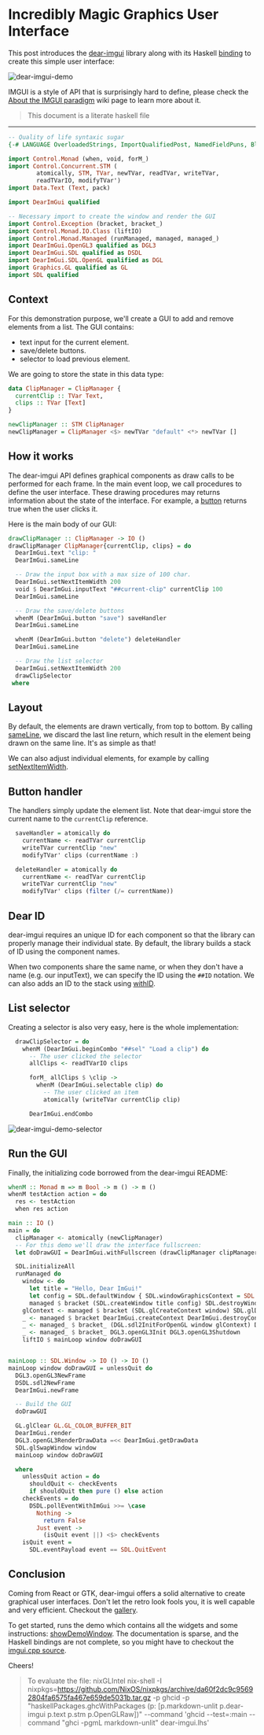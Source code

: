 # Incredibly Magic Graphics User Interface

This post introduces the [dear-imgui](https://github.com/ocornut/imgui#readme) library along with its
Haskell [binding](https://hackage.haskell.org/package/dear-imgui) to create this simple user interface:

![dear-imgui-demo](./static/dear-imgui-demo.png)

IMGUI is a style of API that is surprisingly hard to define, please check the [About the IMGUI paradigm](https://github.com/ocornut/imgui/wiki/About-the-IMGUI-paradigm) wiki page to learn more about it.

> This document is a literate haskell file

---

```haskell
-- Quality of life syntaxic sugar
{-# LANGUAGE OverloadedStrings, ImportQualifiedPost, NamedFieldPuns, BlockArguments, LambdaCase #-}

import Control.Monad (when, void, forM_)
import Control.Concurrent.STM (
        atomically, STM, TVar, newTVar, readTVar, writeTVar,
        readTVarIO, modifyTVar')
import Data.Text (Text, pack)

import DearImGui qualified

-- Necessary import to create the window and render the GUI
import Control.Exception (bracket, bracket_)
import Control.Monad.IO.Class (liftIO)
import Control.Monad.Managed (runManaged, managed, managed_)
import DearImGui.OpenGL3 qualified as DGL3
import DearImGui.SDL qualified as DSDL
import DearImGui.SDL.OpenGL qualified as DGL
import Graphics.GL qualified as GL
import SDL qualified
```

## Context

For this demonstration purpose, we'll create a GUI to add and remove elements from a list. The GUI contains:

- text input for the current element.
- save/delete buttons.
- selector to load previous element.

We are going to store the state in this data type:

```haskell
data ClipManager = ClipManager {
  currentClip :: TVar Text,
  clips :: TVar [Text]
}

newClipManager :: STM ClipManager
newClipManager = ClipManager <$> newTVar "default" <*> newTVar []
```

## How it works

The dear-imgui API defines graphical components as draw calls to be performed for each frame.
In the main event loop, we call procedures to define the user interface.
These drawing procedures may returns information about the state of the interface.
For example, a [button](https://hackage.haskell.org/package/dear-imgui-2.1.1/docs/DearImGui.html#v:button)
returns true when the user clicks it.

Here is the main body of our GUI:

```haskell
drawClipManager :: ClipManager -> IO ()
drawClipManager ClipManager{currentClip, clips} = do
  DearImGui.text "clip: "
  DearImGui.sameLine

  -- Draw the input box with a max size of 100 char.
  DearImGui.setNextItemWidth 200
  void $ DearImGui.inputText "##current-clip" currentClip 100
  DearImGui.sameLine

  -- Draw the save/delete buttons
  whenM (DearImGui.button "save") saveHandler
  DearImGui.sameLine

  whenM (DearImGui.button "delete") deleteHandler
  DearImGui.sameLine

  -- Draw the list selector
  DearImGui.setNextItemWidth 200
  drawClipSelector
 where
```

## Layout

By default, the elements are drawn vertically, from top to bottom.
By calling [sameLine](https://hackage.haskell.org/package/dear-imgui-2.1.1/docs/DearImGui.html#v:sameLine),
we discard the last line return, which result in the element being drawn on the same line. It's as simple as that!

We can also adjust individual elements, for example by calling [setNextItemWidth](https://hackage.haskell.org/package/dear-imgui-2.1.1/docs/DearImGui.html#v:setNextItemWidth).


## Button handler

The handlers simply update the element list. Note that dear-imgui store the current name to
the `currentClip` reference.

```haskell
  saveHandler = atomically do
    currentName <- readTVar currentClip
    writeTVar currentClip "new"
    modifyTVar' clips (currentName :)

  deleteHandler = atomically do
    currentName <- readTVar currentClip
    writeTVar currentClip "new"
    modifyTVar' clips (filter (/= currentName))
```


## Dear ID

dear-imgui requires an unique ID for each component so that the library can properly manage their individual state.
By default, the library builds a stack of ID using the component names.

When two components share the same name, or when they don't have a name (e.g. our inputText), we can specify the ID using the `##ID` notation. We can also adds an ID to the stack using [withID](https://hackage.haskell.org/package/dear-imgui-2.1.1/docs/DearImGui.html#v:withID).


## List selector

Creating a selector is also very easy, here is the whole implementation:

```haskell
  drawClipSelector = do
    whenM (DearImGui.beginCombo "##sel" "Load a clip") do
      -- The user clicked the selector
      allClips <- readTVarIO clips

      forM_ allClips $ \clip ->
        whenM (DearImGui.selectable clip) do
          -- The user clicked an item
          atomically (writeTVar currentClip clip)

      DearImGui.endCombo
```

![dear-imgui-demo-selector](./static/dear-imgui-demo-selector.png)


## Run the GUI

Finally, the initializing code borrowed from the dear-imgui README:

```haskell
whenM :: Monad m => m Bool -> m () -> m ()
whenM testAction action = do
  res <- testAction
  when res action

main :: IO ()
main = do
  clipManager <- atomically (newClipManager)
  -- For this demo we'll draw the interface fullscreen:
  let doDrawGUI = DearImGui.withFullscreen (drawClipManager clipManager)

  SDL.initializeAll
  runManaged do
    window <- do
      let title = "Hello, Dear ImGui!"
      let config = SDL.defaultWindow { SDL.windowGraphicsContext = SDL.OpenGLContext SDL.defaultOpenGL }
      managed $ bracket (SDL.createWindow title config) SDL.destroyWindow
    glContext <- managed $ bracket (SDL.glCreateContext window) SDL.glDeleteContext
    _ <- managed $ bracket DearImGui.createContext DearImGui.destroyContext
    _ <- managed_ $ bracket_ (DGL.sdl2InitForOpenGL window glContext) DSDL.sdl2Shutdown
    _ <- managed_ $ bracket_ DGL3.openGL3Init DGL3.openGL3Shutdown
    liftIO $ mainLoop window doDrawGUI


mainLoop :: SDL.Window -> IO () -> IO ()
mainLoop window doDrawGUI = unlessQuit do
  DGL3.openGL3NewFrame
  DSDL.sdl2NewFrame
  DearImGui.newFrame

  -- Build the GUI
  doDrawGUI

  GL.glClear GL.GL_COLOR_BUFFER_BIT
  DearImGui.render
  DGL3.openGL3RenderDrawData =<< DearImGui.getDrawData
  SDL.glSwapWindow window
  mainLoop window doDrawGUI

  where
    unlessQuit action = do
      shouldQuit <- checkEvents
      if shouldQuit then pure () else action
    checkEvents = do
      DSDL.pollEventWithImGui >>= \case
        Nothing ->
          return False
        Just event ->
          (isQuit event ||) <$> checkEvents
    isQuit event =
      SDL.eventPayload event == SDL.QuitEvent
```

## Conclusion

Coming from React or GTK, dear-imgui offers a solid alternative to create graphical user interfaces.
Don't let the retro look fools you, it is well capable and very efficient. Checkout the [gallery](/srv/localhost/git/github.com/TristanCacqueray/TristanCacqueray.github.io/static/dear-imgui-demo.png).

To get started, runs the demo which contains all the widgets and some instructions: [showDemoWindow](https://hackage.haskell.org/package/dear-imgui-2.1.1/docs/DearImGui.html#v:showDemoWindow).
The documentation is sparse, and the Haskell bindings are not complete, so you might have to checkout the [imgui.cpp source](https://hackage.haskell.org/package/dear-imgui-2.1.1/docs/DearImGui.html#v:showDemoWindow).

Cheers!

> To evaluate the file:
> nixGLIntel nix-shell -I nixpkgs=https://github.com/NixOS/nixpkgs/archive/da60f2dc9c95692804fa6575fa467e659de5031b.tar.gz -p ghcid -p "haskellPackages.ghcWithPackages (p: [p.markdown-unlit p.dear-imgui p.text p.stm p.OpenGLRaw])" --command 'ghcid --test=:main --command "ghci -pgmL markdown-unlit" dear-imgui.lhs'
